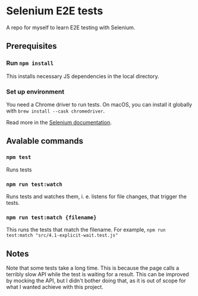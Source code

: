 # Selenium E2E tests

A repo for myself to learn E2E testing with Selenium.

## Prerequisites

### Run `npm install`
This installs necessary JS dependencies in the local directory.

### Set up environment

You need a Chrome driver to run tests. On macOS, you can install it globally with `brew install --cask chromedriver`.

Read more in the [Selenium documentation](https://www.selenium.dev/documentation/webdriver/getting_started/).

## Avalable commands

### `npm test`

Runs tests

### `npm run test:watch`

Runs tests and watches them, i. e. listens for file changes, that trigger the tests.

### `npm run test:match {filename}`

This runs the tests that match the filename. For example, `npm run test:match "src/4.1-explicit-wait.test.js"`

## Notes

Note that some tests take a long time. This is because the page calls a terribly slow API while the test is waiting for a result. This can be improved by mocking the API, but I didn't bother doing that, as it is out of scope for what I wanted achieve with this project.
